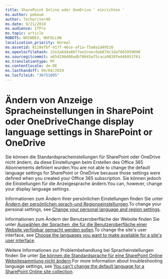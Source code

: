 ```yaml
---
title: SharePoint Online oder OneDrive ' einrichten '
ms.author: pebaum
author: Techwriter40
ms.date: 9/21/2018
ms.audience: ITPro
ms.topic: article
ROBOTS: NOINDEX, NOFOLLOW
localization_priority: Normal
ms.assetid: 8110efbf-917f-46ce-af1a-75a8a1d49510
ms.openlocfilehash: 22e2a6d4a86f7ee2ceecdab874c1daf865959090
ms.sourcegitcommit: a65d196d00adb70045af5caca9828fe44b951f61
ms.translationtype: MT
ms.contentlocale: de-DE
ms.lasthandoff: 09/04/2019
ms.locfileid: "36751095"
---
```

# <a name="change-display-language-settings-in-sharepoint-or-onedrive"></a><span data-ttu-id="6e3ff-102">Ändern von Anzeige Spracheinstellungen in SharePoint oder OneDrive</span><span class="sxs-lookup"><span data-stu-id="6e3ff-102">Change display language settings in SharePoint or OneDrive</span></span> 

<span data-ttu-id="6e3ff-103">Sie können die Standardspracheinstellungen für SharePoint oder OneDrive nicht ändern, da diese Einstellungen beim Erstellen des Office 365 Abonnements definiert wurden.</span><span class="sxs-lookup"><span data-stu-id="6e3ff-103">You are not able to change the default language settings for SharePoint or OneDrive because those settings were defined when you created your Office 365 subscription.</span></span> <span data-ttu-id="6e3ff-104">Sie können jedoch die Einstellungen für die Anzeigesprache ändern.</span><span class="sxs-lookup"><span data-stu-id="6e3ff-104">You can, however, change your display language settings.</span></span>

<span data-ttu-id="6e3ff-105">Informationen zum Ändern Ihrer persönlichen Einstellungen finden Sie unter [Ändern der persönlichen sprach-und Regionseinstellungen](https://support.office.com/article/Change-your-personal-language-and-region-settings-caa1fccc-bcdb-42f3-9e5b-45957647ffd7).</span><span class="sxs-lookup"><span data-stu-id="6e3ff-105">To change your personal settings, see  [Change your personal language and region settings](https://support.office.com/article/Change-your-personal-language-and-region-settings-caa1fccc-bcdb-42f3-9e5b-45957647ffd7).</span></span>

<span data-ttu-id="6e3ff-106">Informationen zum Ändern der Benutzeroberfläche der Website finden Sie unter [Auswählen der Sprachen, die für die Benutzeroberfläche einer Website verfügbar gemacht werden sollen](https://support.office.com/article/choose-the-languages-you-want-to-make-available-for-a-site-s-user-interface-16d3a83c-05ab-4b50-8fbb-ff576a3351e8).</span><span class="sxs-lookup"><span data-stu-id="6e3ff-106">To change the site's user interface, see [Choose the languages you want to make available for a site's user interface](https://support.office.com/article/choose-the-languages-you-want-to-make-available-for-a-site-s-user-interface-16d3a83c-05ab-4b50-8fbb-ff576a3351e8).</span></span>

<span data-ttu-id="6e3ff-107">Weitere Informationen zur Problembehandlung bei Spracheinstellungen finden Sie unter [Sie können die Standardsprache für eine SharePoint Online Websitesammlung nicht ändern](https://docs.microsoft.com/sharepoint/support/sites/change-default-language-site-collection).</span><span class="sxs-lookup"><span data-stu-id="6e3ff-107">For more information about troubleshooting language settings, see [You can't change the default language for a SharePoint Online site collection](https://docs.microsoft.com/sharepoint/support/sites/change-default-language-site-collection).</span></span>


